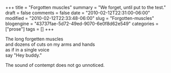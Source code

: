 +++
title = "Forgotten muscles"
summary = "We forget, until put to the test."
draft = false
comments = false
date = "2010-02-12T22:31:00-06:00"
modified = "2010-02-12T22:33:48-06:00"
slug = "Forgotten-muscles"
blogengine = "43737fae-5d72-49ed-9070-6e0f8d62e549"
categories = ["prose"]
tags = []
+++

<p>The long forgetten muscles<br />and dozens of cuts on my arms and hands<br />as if in a single voice<br />say "Hey buddy."</p>
<p>The sound of contempt does not go unnoticed.</p>
